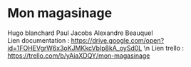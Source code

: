 # Mon magasinage

Hugo blanchard
Paul Jacobs
Alexandre Beauquel
</br>
Lien documentation : https://drive.google.com/open?id=1FOHEVgrW6x3oKJMKkcVbIp8kA_oySd0L \n
Lien trello :  https://trello.com/b/yAiaXDQY/mon-magasinage

